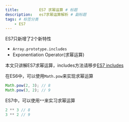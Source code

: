 ```yaml
---
title:         ES7 求幂运算 # 标题
description:   es7求幂运算解析 # 副标题
tags: # 标签分类
    - ES7
---
```


ES7只新增了2个新特性
* `Array.prototype.includes`
* Exponentiation Operator(求幂运算)

本文只讲解ES7求幂运算，includes方法请移步[ES7 includes](/es7/es7-includes方法.html)

在ES6中，可以使用`Math.pow`来实现求幂运算
```js
Math.pow(2, 3); // 8
Math.pow(3, 2); // 9
```

ES7中，可以使用`**`来实习求幂运算
```js
2 ** 3 // 8
3 ** 2 // 9
```